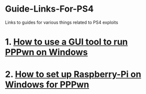 # Guide-Links-For-PS4
Links to guides for various things related to PS4 exploits   
# 1. [How to use a GUI tool to run PPPwn on Windows](https://github.com/DrYenyen/PPPwnGo-Guide)           
# 2. [How to set up Raspberry-Pi on Windows for PPPwn](https://github.com/DrYenyen/PPPwn-Setup-Guide-For-Raspberry-Pi)         
